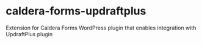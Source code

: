 # caldera-forms-updraftplus
Extension for Caldera Forms WordPress plugin that enables integration with UpdraftPlus plugin
